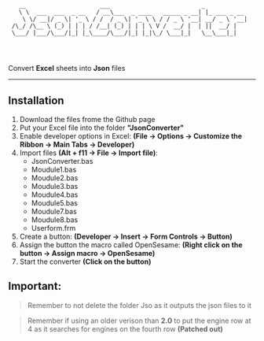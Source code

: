 # 


```

   __                     ___                          _            
   \ \  ___  ___  _ __   / __\___  _ ____   _____ _ __| |_ ___ _ __ 
    \ \/ __|/ _ \| '_ \ / /  / _ \| '_ \ \ / / _ \ '__| __/ _ \ '__|
 /\_/ /\__ \ (_) | | | / /__| (_) | | | \ V /  __/ |  | ||  __/ |   
 \___/ |___/\___/|_| |_\____/\___/|_| |_|\_/ \___|_|   \__\___|_|  




```

Convert **Excel** sheets into **Json** files

---
## **Installation**

 1. Download the files frome the Github page
 2. Put your Excel file into the folder **"JsonConverter"**
 3. Enable developer options in Excel: **(File -> Options ->  Customize the Ribbon -> Main Tabs -> Developer)** 
 4. Import files **(Alt + f11 -> File -> Import file)**:
    * JsonConverter.bas
    * Moudule1.bas
    * Moudule2.bas
    * Moudule3.bas
    * Moudule4.bas
    * Moudule5.bas
    * Moudule7.bas
    * Moudule8.bas
    * Userform.frm
 5. Create a button: **(Developer -> Insert -> Form Controls -> Button)**
 6. Assign the button the macro called OpenSesame: **(Right click on the button -> Assign macro -> OpenSesame)**
 7. Start the converter **(Click on the button)**

## **Important:** 
>Remember to not delete the folder Jso as it outputs the json files to it

>Remember if using an older verison than **2.0** to put the engine row at 4 as it searches for engines on the fourth row **(Patched out)**